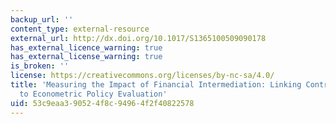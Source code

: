 ```yaml
---
backup_url: ''
content_type: external-resource
external_url: http://dx.doi.org/10.1017/S1365100509090178
has_external_licence_warning: true
has_external_license_warning: true
is_broken: ''
license: https://creativecommons.org/licenses/by-nc-sa/4.0/
title: 'Measuring the Impact of Financial Intermediation: Linking Contract Theory
  to Econometric Policy Evaluation'
uid: 53c9eaa3-9052-4f8c-9496-4f2f40822578
---
```

